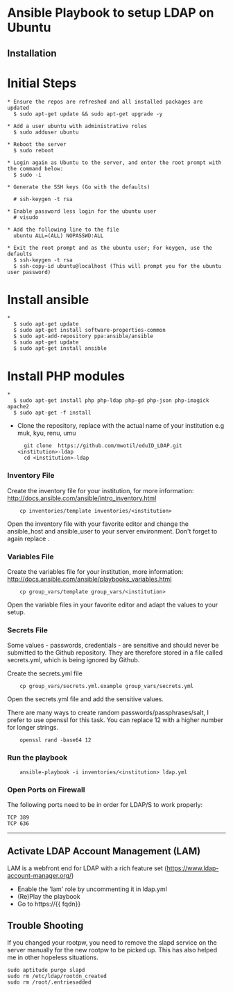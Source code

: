 # Ansible Playbook to setup LDAP on Ubuntu


## Installation

# Initial Steps

    * Ensure the repos are refreshed and all installed packages are updated
      $ sudo apt-get update && sudo apt-get upgrade -y

    * Add a user ubuntu with administrative roles
      $ sudo adduser ubuntu

    * Reboot the server
      $ sudo reboot

    * Login again as Ubuntu to the server, and enter the root prompt with the command below:
      $ sudo -i

    * Generate the SSH keys (Go with the defaults)

      # ssh-keygen -t rsa

    * Enable password less login for the ubuntu user
      # visudo

    * Add the following line to the file
      ubuntu ALL=(ALL) NOPASSWD:ALL

    * Exit the root prompt and as the ubuntu user; For keygen, use the defaults
      $ ssh-keygen -t rsa
      $ ssh-copy-id ubuntu@localhost (This will prompt you for the ubuntu user password)


# Install ansible
    *
      $ sudo apt-get update
      $ sudo apt-get install software-properties-common
      $ sudo apt-add-repository ppa:ansible/ansible
      $ sudo apt-get update
      $ sudo apt-get install ansible

# Install PHP modules
    *
      $ sudo apt-get install php php-ldap php-gd php-json php-imagick apache2
      $ sudo apt-get -f install


* Clone the repository, replace <institution> with the actual name of your institution e.g muk, kyu, renu, umu

        git clone  https://github.com/mwotil/eduID_LDAP.git <institution>-ldap
        cd <institution>-ldap

### Inventory File

Create the inventory file for your institution, for more information: http://docs.ansible.com/ansible/intro_inventory.html

        cp inventories/template inventories/<institution>

Open the inventory file with your favorite editor and change the ansible_host and ansible_user to your server environment. Don't forget to again replace <institution>.

### Variables File

Create the variables file for your institution, more information: http://docs.ansible.com/ansible/playbooks_variables.html

        cp group_vars/template group_vars/<institution>

Open the variable files in your favorite editor and adapt the values to your setup.


### Secrets File

Some values - passwords, credentials - are sensitive and should never be submitted to the Github repository. They are therefore stored in a file called secrets.yml, which is being ignored by Github.

Create the secrets.yml file

        cp group_vars/secrets.yml.example group_vars/secrets.yml

Open the secrets.yml file and add the sensitive values.

There are many ways to create random passwords/passphrases/salt, I prefer to use openssl for this task. You can replace 12 with a higher number for longer strings.

        openssl rand -base64 12


### Run the playbook

        ansible-playbook -i inventories/<institution> ldap.yml



### Open Ports on Firewall

The following ports need to be in order for LDAP/S to work properly:
```
TCP 389
TCP 636
```

----


## Activate LDAP Account Management (LAM)

LAM is a webfront end for LDAP with a rich feature set (https://www.ldap-account-manager.org/)

* Enable the 'lam' role by uncommenting it in ldap.yml
* (Re)Play the playbook
* Go to https://{{ fqdn}}



## Trouble Shooting

If you changed your rootpw, you need to remove the slapd service on the server manually for the new rootpw to be picked up. This has also helped me in other hopeless situations.

```
sudo aptitude purge slapd
sudo rm /etc/ldap/rootdn_created
sudo rm /root/.entriesadded
```
